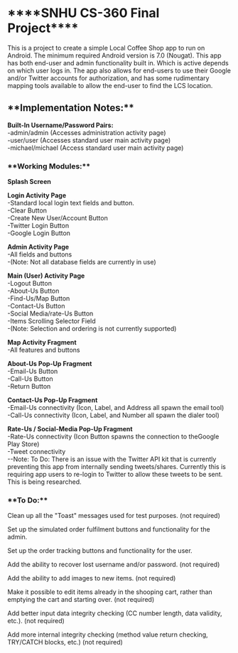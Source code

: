 <H1>****SNHU CS-360 Final Project****</H1>

This is a project to create a simple Local Coffee Shop app to run on Android.  The minimum
required Android version is 7.0 (Nougat).  This app has both end-user and admin functionality
built in.  Which is active depends on which user logs in.  The app also allows for end-users
to use their Google and/or Twitter accounts for authorization, and has some rudimentary mapping
tools available to allow the end-user to find the LCS location.



<H2>**Implementation Notes:**</H2>


**Built-In Username/Password Pairs:**<BR>
 -admin/admin     (Accesses administration activity page)<BR>
 -user/user       (Accesses standard user main activity page)<BR>
 -michael/michael (Access standard user main activity page)<BR>



<H3>**Working Modules:**</H3>

**Splash Screen**

**Login Activity Page**<BR>
 -Standard local login text fields and button.<BR>
 -Clear Button<BR>
 -Create New User/Account Button<BR>
 -Twitter Login Button<BR>
 -Google Login Button

**Admin Activity Page**<BR>
 -All fields and buttons<BR>
 -(Note: Not all database fields are currently in use)

**Main (User) Activity Page**<BR>
 -Logout Button<BR>
 -About-Us Button<BR>
 -Find-Us/Map Button<BR>
 -Contact-Us Button<BR>
 -Social Media/rate-Us Button<BR>
 -Items Scrolling Selector Field<BR>
 -(Note: Selection and ordering is not currently supported)

**Map Activity Fragment**<BR>
 -All features and buttons

**About-Us Pop-Up Fragment**<BR>
 -Email-Us Button<BR>
 -Call-Us Button<BR>
 -Return Button

**Contact-Us Pop-Up Fragment**<BR>
 -Email-Us connectivity (Icon, Label, and Address all spawn the email tool)<BR>
 -Call-Us connectivity (Icon, Label, and Number all spawn the dialer tool)

**Rate-Us / Social-Media Pop-Up Fragment**<BR>
 -Rate-Us connectivity (Icon Button spawns the connection to theGoogle Play Store)<BR>
 -Tweet connectivity<BR>
 --Note: To Do: There is an issue with the Twitter API kit that is currently preventing this app
 from internally sending tweets/shares.  Currently this is requiring app users to re-login to
 Twitter to allow these tweets to be sent.  This is being researched.



<H3>**To Do:**</H3>

Clean up all the "Toast" messages used for test purposes. (not required)

Set up the simulated order fulfilment buttons and functionality for the admin.

Set up the order tracking buttons and functionality for the user.

Add the ability to recover lost username and/or password. (not required)

Add the ability to add images to new items. (not required)

Make it possible to edit items already in the shooping cart, rather than emptying
the cart and starting over. (not required)

Add better input data integrity checking (CC number length, data validity, etc.). (not required)

Add more internal integrity checking (method value return checking, TRY/CATCH blocks, etc.) (not required)



